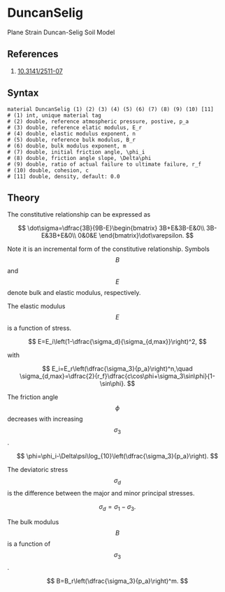 # DuncanSelig

Plane Strain Duncan-Selig Soil Model

## References

1. [10.3141/2511-07](https://doi.org/10.3141/2511-07)

## Syntax

```
material DuncanSelig (1) (2) (3) (4) (5) (6) (7) (8) (9) (10) [11]
# (1) int, unique material tag
# (2) double, reference atmospheric pressure, postive, p_a
# (3) double, reference elatic modulus, E_r
# (4) double, elastic modulus exponent, n
# (5) double, reference bulk modulus, B_r
# (6) double, bulk modulus exponent, m
# (7) double, initial friction angle, \phi_i
# (8) double, friction angle slope, \Delta\phi
# (9) double, ratio of actual failure to ultimate failure, r_f
# (10) double, cohesion, c
# [11] double, density, default: 0.0
```

## Theory

The constitutive relationship can be expressed as

$$
\dot\sigma=\dfrac{3B}{9B-E}\begin{bmatrix}
3B+E&3B-E&0\\
3B-E&3B+E&0\\
0&0&E
\end{bmatrix}\dot\varepsilon.
$$

Note it is an incremental form of the constitutive relationship.
Symbols $$B$$ and $$E$$ denote bulk and elastic modulus, respectively.

The elastic modulus $$E$$ is a function of stress.

$$
E=E_i\left(1-\dfrac{\sigma_d}{\sigma_{d,max}}\right)^2,
$$

with

$$
E_i=E_r\left(\dfrac{\sigma_3}{p_a}\right)^n,\quad
\sigma_{d,max}=\dfrac{2}{r_f}\dfrac{c\cos\phi+\sigma_3\sin\phi}{1-\sin\phi}.
$$

The friction angle $$\phi$$ decreases with increasing $$\sigma_3$$.

$$
\phi=\phi_i-\Delta\psi\log_{10}\left(\dfrac{\sigma_3}{p_a}\right).
$$

The deviatoric stress $$\sigma_d$$ is the difference between the major and minor principal stresses.

$$
\sigma_d=\sigma_1-\sigma_3.
$$

The bulk modulus $$B$$ is a function of $$\sigma_3$$.

$$
B=B_r\left(\dfrac{\sigma_3}{p_a}\right)^m.
$$